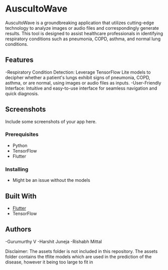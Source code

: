 # AuscultoWave 
AuscultoWave is a groundbreaking application that utilizes cutting-edge technology to analyze images or audio files and correspondingly generate results. This tool is designed to assist healthcare professionals in identifying respiratory conditions such as pneumonia, COPD, asthma, and normal lung conditions. 


## Features
-Respiratory Condition Detection: Leverage TensorFlow Lite models to decipher whether a patient's lungs exhibit signs of pneumonia, COPD, asthma, or are normal, using images or audio files as inputs.
-User-Friendly Interface: Intuitive and easy-to-use interface for seamless navigation and quick diagnosis.

## Screenshots

Include some screenshots of your app here.


### Prerequisites
- Python
- TensorFlow
- Flutter

### Installing
- Might be an issue without the models


## Built With

* [Flutter](https://flutter.dev/) 
* TensorFlow

## Authors
-Gurumurthy V
-Harshit Juneja
-Rishabh Mittal


Disclaimer: The assets folder is not included in this repository. The assets folder contains the tflite models which are used in the prediction of the disease, however it being too large to fit in
